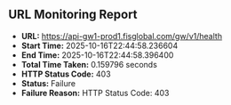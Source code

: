 ## URL Monitoring Report

- **URL:** https://api-gw1-prod1.fisglobal.com/gw/v1/health
- **Start Time:** 2025-10-16T22:44:58.236604
- **End Time:** 2025-10-16T22:44:58.396400
- **Total Time Taken:** 0.159796 seconds
- **HTTP Status Code:** 403
- **Status:** Failure
- **Failure Reason:** HTTP Status Code: 403

